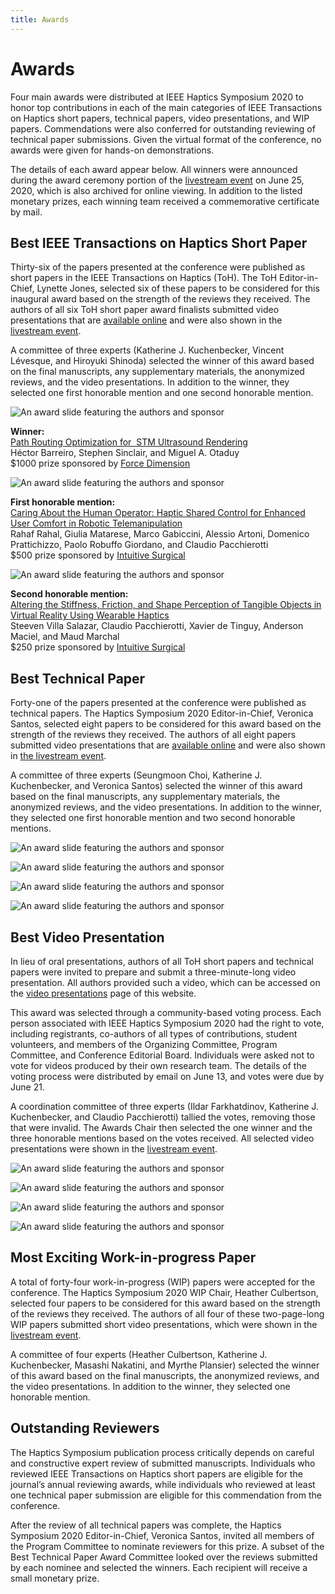 ```yaml
---
title: Awards
---
```

# Awards

Four main awards were distributed at IEEE Haptics Symposium 2020 to honor top contributions in each of the main categories of IEEE Transactions on Haptics short papers, technical papers, video presentations, and WIP papers. Commendations were also conferred for outstanding reviewing of technical paper submissions.  Given the virtual format of the conference, no awards were given for hands-on demonstrations.  

The details of each award appear below.  All winners were announced during the award ceremony portion of the [livestream event](https://www.youtube.com/watch?v=1h-9czaJmOY) on June 25, 2020, which is also archived for online viewing.  In addition to the listed monetary prizes, each winning team received a commemorative certificate by mail.

## Best IEEE Transactions on Haptics Short Paper

Thirty-six of the papers presented at the conference were published as short papers in the IEEE Transactions on Haptics (ToH).  The ToH Editor-in-Chief, Lynette Jones, selected six of these papers to be considered for this inaugural award based on the strength of the reviews they received.  The authors of all six ToH short paper award finalists submitted video presentations that are [available online](https://2020.hapticssymposium.org/program/video-presentations/) and were also shown in the [livestream event](https://www.youtube.com/watch?v=1h-9czaJmOY).

A committee of three experts (Katherine J. Kuchenbecker, Vincent Lévesque, and Hiroyuki Shinoda) selected the winner of this award based on the final manuscripts, any supplementary materials, the anonymized reviews, and the video presentations.  In addition to the winner, they selected one first honorable mention and one second honorable mention.

<div class="w-100 center mw6 pa3 mb1">

<img class="0 ma3" src="/img/95abdaed-3dba-4e07-ad7d-a6418049430a-mpi-stuttgart.mpg.de.png" alt="An award slide featuring the authors and sponsor" />

<strong>Winner:</strong><br>
<a href="https://doi.org/10.1109/TOH.2019.2963647">Path Routing Optimization for  STM Ultrasound Rendering</a><br>
Héctor Barreiro, Stephen Sinclair, and Miguel A. Otaduy <br>
$1000 prize sponsored by <a href="http://www.forcedimension.com">Force Dimension</a>

</div>

<div class="w-100 center mw6 pa3 mb1">

<img class="0 ma3" src="/img/db1d82d4-45cb-4098-8466-d54c77419b13-mpi-stuttgart.mpg.de.png" alt="An award slide featuring the authors and sponsor" />

<strong>First honorable mention:</strong><br>
<a href="https://doi.org/10.1109/TOH.2020.2969662">Caring About the Human Operator: Haptic Shared Control for Enhanced User Comfort in Robotic Telemanipulation</a><br>
Rahaf Rahal, Giulia Matarese, Marco Gabiccini, Alessio Artoni, Domenico Prattichizzo, Paolo Robuffo Giordano, and Claudio Pacchierotti <br>
$500 prize sponsored by <a href="https://www.intuitive.com/en-us">Intuitive Surgical</a>

</div>

<div class="w-100 center mw6 pa3 mb1">

<img class="0 ma3" src="/img/f2562fb1-5654-419f-b7c3-504adbc35203-mpi-stuttgart.mpg.de.png" alt="An award slide featuring the authors and sponsor" />

<strong>Second honorable mention:</strong><br>
<a href="https://dx.doi.org/10.1109/TOH.2020.2967389">Altering the Stiffness, Friction, and Shape Perception of Tangible Objects in Virtual Reality Using Wearable Haptics</a><br>
Steeven Villa Salazar, Claudio Pacchierotti, Xavier de Tinguy, Anderson Maciel, and Maud Marchal <br>
$250 prize sponsored by <a href="https://www.intuitive.com/en-us">Intuitive Surgical</a>

</div>

## Best Technical Paper

Forty-one of the papers presented at the conference were published as technical papers.  The Haptics Symposium 2020 Editor-in-Chief, Veronica Santos, selected eight papers to be considered for this award based on the strength of the reviews they received.  The authors of all eight papers submitted video presentations that are [available online](https://2020.hapticssymposium.org/program/video-presentations/) and were also shown in [the livestream event](https://www.youtube.com/watch?v=1h-9czaJmOY).

A committee of three experts (Seungmoon Choi, Katherine J. Kuchenbecker, and Veronica Santos) selected the winner of this award based on the final manuscripts, any supplementary materials, the anonymized reviews, and the video presentations.  In addition to the winner, they selected one first honorable mention and two second honorable mentions.

![An award slide featuring the authors and sponsor](/img/0fc1cbd7-a1a6-4488-b171-0ed6eb3a9ead-mpi-stuttgart.mpg.de.png "An award slide featuring the authors and sponsor")

![An award slide featuring the authors and sponsor](/img/47aff54e-25e5-48ca-a446-330069532b78-mpi-stuttgart.mpg.de.png "An award slide featuring the authors and sponsor")

![An award slide featuring the authors and sponsor](/img/af369802-4b88-43a5-b1ca-5741ec2302ef-mpi-stuttgart.mpg.de.png "An award slide featuring the authors and sponsor")

![An award slide featuring the authors and sponsor](/img/ecbe90e1-b9ae-4722-b808-369b13b91917-mpi-stuttgart.mpg.de.png "An award slide featuring the authors and sponsor")

## Best Video Presentation

In lieu of oral presentations, authors of all ToH short papers and technical papers were invited to prepare and submit a three-minute-long video presentation.  All authors provided such a video, which can be accessed on the [video presentations](https://2020.hapticssymposium.org/program/video-presentations/) page of this website.

This award was selected through a community-based voting process.  Each person associated with IEEE Haptics Symposium 2020 had the right to vote, including registrants, co-authors of all types of contributions, student volunteers, and members of the Organizing Committee, Program Committee, and Conference Editorial Board.  Individuals were asked not to vote for videos produced by their own research team.  The details of the voting process were distributed by email on June 13, and votes were due by June 21.  

A coordination committee of three experts (Ildar Farkhatdinov, Katherine J. Kuchenbecker, and Claudio Pacchierotti) tallied the votes, removing those that were invalid.  The Awards Chair then selected the one winner and the three honorable mentions based on the votes received.  All selected video presentations were shown in the [livestream event](https://www.youtube.com/watch?v=1h-9czaJmOY).

![An award slide featuring the authors and sponsor](/img/0fc6e2a8-f0a3-4410-922c-f1d29f80fb33-mpi-stuttgart.mpg.de.png "An award slide featuring the authors and sponsor")

![An award slide featuring the authors and sponsor](/img/6b719219-f91d-4bf1-bc3f-2134da68103d-mpi-stuttgart.mpg.de.png "An award slide featuring the authors and sponsor")

![An award slide featuring the authors and sponsor](/img/21109aee-3832-48de-8662-86bc6ffb860f-mpi-stuttgart.mpg.de.png "An award slide featuring the authors and sponsor")

![An award slide featuring the authors and sponsor](/img/87d064f0-3bd8-4651-9f3c-51d37f5b7c20-mpi-stuttgart.mpg.de.png "An award slide featuring the authors and sponsor")



## Most Exciting Work-in-progress Paper

A total of forty-four work-in-progress (WIP) papers were accepted for the conference.  The Haptics Symposium 2020 WIP Chair, Heather Culbertson, selected four papers to be considered for this award based on the strength of the reviews they received.  The authors of all four of these two-page-long WIP papers submitted short video presentations, which were shown in the [livestream event](https://www.youtube.com/watch?v=1h-9czaJmOY).

A committee of four experts (Heather Culbertson, Katherine J. Kuchenbecker, Masashi Nakatini, and Myrthe Plansier) selected the winner of this award based on the final manuscripts, the anonymized reviews, and the video presentations. In addition to the winner, they selected one honorable mention.





## Outstanding Reviewers

The Haptics Symposium publication process critically depends on careful and constructive expert review of submitted manuscripts.  Individuals who reviewed IEEE Transactions on Haptics short papers are eligible for the journal’s annual reviewing awards, while individuals who reviewed at least one technical paper submission are eligible for this commendation from the conference.

After the review of all technical papers was complete, the Haptics Symposium 2020 Editor-in-Chief, Veronica Santos, invited all members of the Program Committee to nominate reviewers for this prize.  A subset of the Best Technical Paper Award Committee looked over the reviews submitted by each nominee and selected the winners.  Each recipient will receive a small monetary prize.
